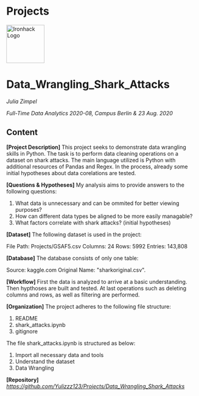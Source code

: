 # Projects

<img src="https://bit.ly/2VnXWr2" alt="Ironhack Logo" width="100"/>

# Data_Wrangling_Shark_Attacks

*Julia Zimpel*

*Full-Time Data Analytics 2020-08, Campus Berlin & 23 Aug. 2020*

## Content

**[Project Description]**
This project seeks to demonstrate data wrangling skills in Python. The task is to perform data cleaning operations on a dataset on shark attacks. The main language utilized is Python with additional resources of Pandas and Regex. In the process, already some initial hypotheses about data corelations are tested.


**[Questions & Hypotheses]**
My analysis aims to provide answers to the following questions:

1. What data is unnecessary and can be ommited for better viewing purposes?
2. How can different data types be aligned to be more easily managable? 
3. What factors correlate with shark attacks? (initial hypotheses)

**[Dataset]**
The following dataset is used in the project:

File Path: Projects/GSAF5.csv
Columns: 24
Rows: 5992
Entries: 143,808

**[Database]**
The database consists of only one table:

Source: kaggle.com
Original Name: "sharkoriginal.csv". 

**[Workflow]**
First the data is analyzed to arrive at a basic understanding.
Then hypthoses are built and tested.
At last operations such as deleting columns and rows, as well as filtering are performed. 

**[Organization]**
The project adheres to the following file structure:

1. README
2. shark_attacks.ipynb
3. gitignore

The file shark_attacks.ipynb is structured as below:

1. Import all necessary data and tools
2. Understand the dataset
3. Data Wrangling


**[Repository]**
*https://github.com/Yulizzz123/Projects/Data_Wrangling_Shark_Attacks*  

